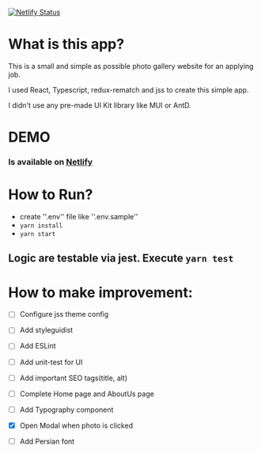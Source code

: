 [![Netlify Status](https://api.netlify.com/api/v1/badges/229a370a-dab4-48ae-b421-645d054f1c20/deploy-status)](https://app.netlify.com/sites/earnest-gaufre-52d1e6/deploys)

# What is this app?
This is a small and simple as possible photo gallery website for an applying job.

I used React, Typescript, redux-rematch and jss to create this simple app.

I didn't use any pre-made UI Kit library like MUI or AntD.

# DEMO
### Is available on [Netlify](https://earnest-gaufre-52d1e6.netlify.app/)

# How to Run?
 - create ''.env'' file like ''.env.sample''
 - ```yarn install```
 - ```yarn start```

## Logic are testable via jest. Execute ```yarn test```

# How to make improvement:
- [ ] Configure jss theme config
- [ ] Add styleguidist
- [ ] Add ESLint
- [ ] Add unit-test for UI
- [ ] Add important SEO tags(title, alt)
- [ ] Complete Home page and AboutUs page
- [ ] Add Typography component
- [x] Open Modal when photo is clicked
- [ ] Add Persian font

